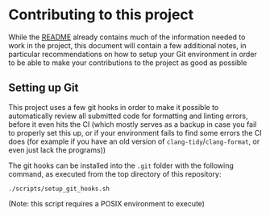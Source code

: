 # Contributing to this project

While the [README](./README.md) already contains much of the information needed to work in the project, this document will contain a few additional notes, in particular recommendations on how to setup your Git environment in order to be able to make your contributions to the project as good as possible

## Setting up Git

This project uses a few git hooks in order to make it possible to automatically review all submitted code for formatting and linting errors, before it even hits the CI (which mostly serves as a backup in case you fail to properly set this up, or if your environment fails to find some errors the CI does (for example if you have an old version of `clang-tidy`/`clang-format`, or even just lack the programs))

The git hooks can be installed into the `.git` folder with the following command, as executed from the top directory of this repository:

```
./scripts/setup_git_hooks.sh
```

(Note: this script requires a POSIX environment to execute)
